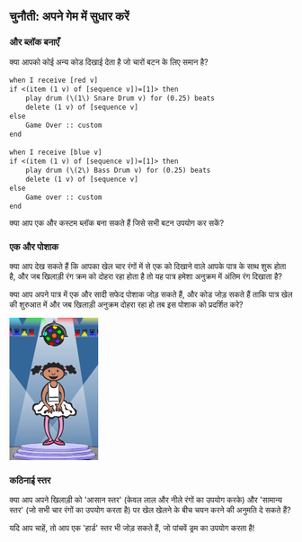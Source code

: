 ## चुनौती: अपने गेम में सुधार करें

### और ब्लॉक बनाएँ

क्या आपको कोई अन्य कोड दिखाई देता है जो चारों बटन के लिए समान है?

```blocks3
when I receive [red v]
if <(item (1 v) of [sequence v])=[1]> then
	play drum (\(1\) Snare Drum v) for (0.25) beats
	delete (1 v) of [sequence v]
else
	Game Over :: custom
end

when I receive [blue v]
if <(item (1 v) of [sequence v])=[1]> then
	play drum (\(2\) Bass Drum v) for (0.25) beats
	delete (1 v) of [sequence v]
else
	Game over :: custom
end
```

क्या आप एक और कस्टम ब्लॉक बना सकते हैं जिसे सभी बटन उपयोग कर सकें?

### एक और पोशाक

क्या आप देख सकते हैं कि आपका खेल चार रंगों में से एक को दिखाने वाले आपके पात्र के साथ शुरू होता है, और जब खिलाड़ी रंग क्रम को दोहरा रहा होता है तो यह पात्र हमेशा अनुक्रम में अंतिम रंग दिखाता है?

क्या आप अपने पात्र में एक और सादी सफेद पोशाक जोड़ सकते हैं, और कोड जोड़ सकते हैं ताकि पात्र खेल की शुरुआत में और जब खिलाड़ी अनुक्रम दोहरा रहा हो तब इस पोशाक को प्रदर्शित करे?

![स्क्रीनशॉट](images/colour-white.png)

### कठिनाई स्तर

क्या आप अपने खिलाड़ी को 'आसान स्तर' (केवल लाल और नीले रंगों का उपयोग करके) और 'सामान्य स्तर' (जो सभी चार रंगों का उपयोग करता है) पर खेल खेलने के बीच चयन करने की अनुमति दे सकते हैं?

यदि आप चाहें, तो आप एक 'हार्ड' स्तर भी जोड़ सकते हैं, जो पांचवें ड्रम का उपयोग करता है!